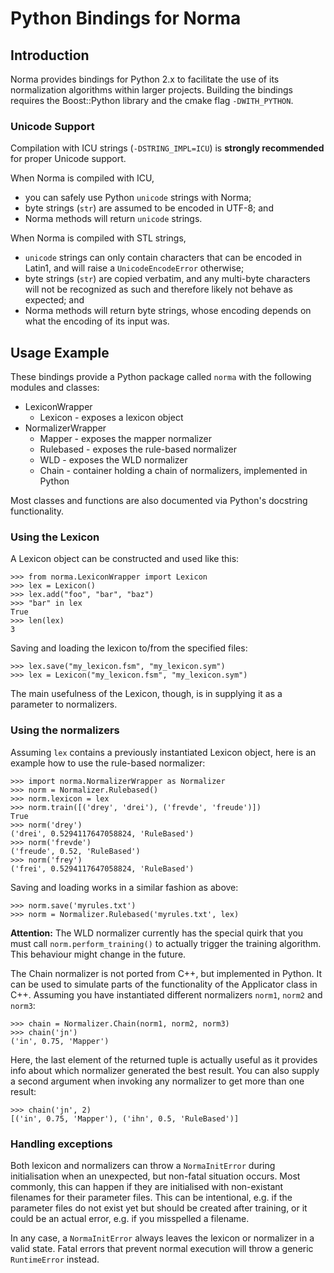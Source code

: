# Python Bindings for Norma
## Introduction

Norma provides bindings for Python 2.x to facilitate the use of its
normalization algorithms within larger projects.  Building the
bindings requires the Boost::Python library and the cmake flag
`-DWITH_PYTHON`.

### Unicode Support

Compilation with ICU strings (`-DSTRING_IMPL=ICU`) is **strongly
recommended** for proper Unicode support.

When Norma is compiled with ICU,
- you can safely use Python `unicode` strings with Norma;
- byte strings (`str`) are assumed to be encoded in UTF-8; and
- Norma methods will return `unicode` strings.

When Norma is compiled with STL strings,
- `unicode` strings can only contain characters that can be encoded in Latin1, and will raise a `UnicodeEncodeError` otherwise;
- byte strings (`str`) are copied verbatim, and any multi-byte characters will not be recognized as such and therefore likely not behave as expected; and
- Norma methods will return byte strings, whose encoding depends on what the encoding of its input was.

## Usage Example

These bindings provide a Python package called `norma` with the
following modules and classes:

- LexiconWrapper
  + Lexicon - exposes a lexicon object
- NormalizerWrapper
  + Mapper - exposes the mapper normalizer
  + Rulebased - exposes the rule-based normalizer
  + WLD - exposes the WLD normalizer
  + Chain - container holding a chain of normalizers, implemented in Python

Most classes and functions are also documented via Python's docstring
functionality.

### Using the Lexicon

A Lexicon object can be constructed and used like this:

    >>> from norma.LexiconWrapper import Lexicon
    >>> lex = Lexicon()
    >>> lex.add("foo", "bar", "baz")
    >>> "bar" in lex
    True
    >>> len(lex)
    3

Saving and loading the lexicon to/from the specified files:

    >>> lex.save("my_lexicon.fsm", "my_lexicon.sym")
    >>> lex = Lexicon("my_lexicon.fsm", "my_lexicon.sym")

The main usefulness of the Lexicon, though, is in supplying it as a
parameter to normalizers.

### Using the normalizers

Assuming `lex` contains a previously instantiated Lexicon object, here
is an example how to use the rule-based normalizer:

    >>> import norma.NormalizerWrapper as Normalizer
    >>> norm = Normalizer.Rulebased()
    >>> norm.lexicon = lex
    >>> norm.train([('drey', 'drei'), ('frevde', 'freude')])
    True
    >>> norm('drey')
    ('drei', 0.5294117647058824, 'RuleBased')
    >>> norm('frevde')
    ('freude', 0.52, 'RuleBased')
    >>> norm('frey')
    ('frei', 0.5294117647058824, 'RuleBased')

Saving and loading works in a similar fashion as above:

    >>> norm.save('myrules.txt')
    >>> norm = Normalizer.Rulebased('myrules.txt', lex)

**Attention:** The WLD normalizer currently has the special quirk that
  you must call `norm.perform_training()` to actually trigger the
  training algorithm.  This behaviour might change in the future.

The Chain normalizer is not ported from C++, but implemented in
Python.  It can be used to simulate parts of the functionality of the
Applicator class in C++.  Assuming you have instantiated different
normalizers `norm1`, `norm2` and `norm3`:

    >>> chain = Normalizer.Chain(norm1, norm2, norm3)
    >>> chain('jn')
    ('in', 0.75, 'Mapper')

Here, the last element of the returned tuple is actually useful as it
provides info about which normalizer generated the best result.  You
can also supply a second argument when invoking any normalizer to get
more than one result:

    >>> chain('jn', 2)
    [('in', 0.75, 'Mapper'), ('ihn', 0.5, 'RuleBased')]

### Handling exceptions

Both lexicon and normalizers can throw a `NormaInitError` during initialisation
when an unexpected, but non-fatal situation occurs.  Most commonly, this can
happen if they are initialised with non-existant filenames for their parameter
files.  This can be intentional, e.g. if the parameter files do not exist yet
but should be created after training, or it could be an actual error, e.g. if
you misspelled a filename.

In any case, a `NormaInitError` always leaves the lexicon or normalizer in a
valid state.  Fatal errors that prevent normal execution will throw a generic
`RuntimeError` instead.
